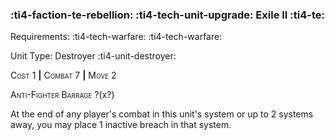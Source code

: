 ### :ti4-faction-te-rebellion: :ti4-tech-unit-upgrade: **Exile II** :ti4-te:

Requirements: :ti4-tech-warfare: :ti4-tech-warfare:

Unit Type: Destroyer :ti4-unit-destroyer:

<span style="font-variant:small-caps;">Cost 1</span> __|__ <span style="font-variant:small-caps;">Combat 7</span> __|__ <span style="font-variant:small-caps;">Move 2</span>

<span style="font-variant:small-caps;">Anti-Fighter Barrage</span> ?(x?)

At the end of any player's combat in this unit's system or up to 2 systems away, you may place 1 inactive breach in that system.
